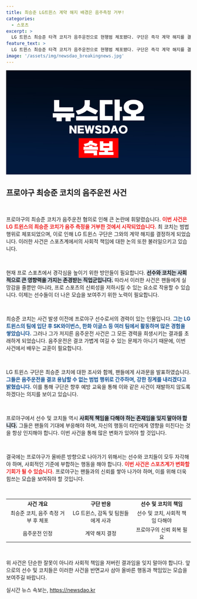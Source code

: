 ```yaml
---
title: 최승준 LG트윈스 계약 해지 배경은 음주측정 거부!
categories:
  - 스포츠
excerpt: >
  LG 트윈스 최승준 타격 코치가 음주운전으로 현행범 체포됐다. 구단은 즉각 계약 해지를 결정하며 팬들에게 사과의 메시지를 전했다. 음주운전은 결코 용납될 수 없는 행위라는 강한 입장도 드러냈다.
feature_text: >
  LG 트윈스 최승준 타격 코치가 음주운전으로 현행범 체포됐다. 구단은 즉각 계약 해지를 결정하며 팬들에게 사과의 메시지를 전했다. 음주운전은 결코 용납될 수 없는 행위라는 강한 입장도 드러냈다.
image: '/assets/img/newsdao_breakingnews.jpg'
---
```


<p><img src="/assets/img/newsdao_breakingnews.jpg" alt="firstkoreanews 속보" /></p>

<h2 data-ke-size="size26">프로야구 최승준 코치의 음주운전 사건</h2>

<p data-ke-size="size16">&nbsp;</p>

<p>프로야구의 최승준 코치가 음주운전 혐의로 인해 큰 논란에 휘말렸습니다. <b><span style="color: #ee2323;">이번 사건은 LG 트윈스의 최승준 코치가 음주 측정을 거부한 것에서 시작되었습니다.</span></b> 최 코치는 범법 행위로 체포되었으며, 이로 인해 LG 트윈스 구단은 그와의 계약 해지를 결정하게 되었습니다. 이러한 사건은 스포츠계에서의 사회적 책임에 대한 논의 또한 불러일으키고 있습니다.</p>

<p data-ke-size="size16">&nbsp;</p>

<p>현재 프로 스포츠에서 경각심을 높이기 위한 방안들이 필요합니다. <b><span style="background-color: #21538527;">선수와 코치는 사회적으로 큰 영향력을 가지는 존경받는 직업군입니다.</span></b> 따라서 이러한 사건은 팬들에게 실망감을 줄뿐만 아니라, 프로 스포츠의 신뢰성을 저하시킬 수 있는 요소로 작용할 수 있습니다. 이제는 선수들이 더 나은 모습을 보여주기 위한 노력이 필요합니다.</p>

<p data-ke-size="size16">&nbsp;</p>

<p>최승준 코치는 사건 발생 이전에 프로야구 선수로서의 경력이 있는 인물입니다. <b><span style="color: #1a5490;">그는 LG 트윈스의 팀에 입단 후 SK와이번스, 한화 이글스 등 여러 팀에서 활동하며 많은 경험을 쌓았습니다.</span></b> 그러나 그가 저지른 음주운전 사건은 그 모든 경력을 희생시키는 결과를 초래하게 되었습니다. 음주운전은 결코 가볍게 여길 수 있는 문제가 아니기 때문에, 이번 사건에서 배우는 교훈이 필요합니다.</p>

<p data-ke-size="size16">&nbsp;</p>

<p>LG 트윈스 구단은 최승준 코치에 대한 조사와 함께, 팬들에게 사과문을 발표하였습니다. <b><span style="color: #1a5490;">그들은 음주운전을 결코 용납할 수 없는 범법 행위로 간주하며, 강한 징계를 내리겠다고 밝혔습니다.</span></b> 이를 통해 구단은 향후 예방 교육을 통해 이와 같은 사건이 재발하지 않도록 하겠다는 의지를 보이고 있습니다.</p>

<p data-ke-size="size16">&nbsp;</p>

<p>프로야구에서 선수 및 코치들 역시 <b><span style="background-color: #21538527;">사회적 책임을 다해야 하는 존재임을 잊지 말아야 합니다.</span></b> 그들은 팬들의 기대에 부응해야 하며, 자신의 행동이 타인에게 영향을 미친다는 것을 항상 인지해야 합니다. 이번 사건을 통해 많은 변화가 있어야 할 것입니다.</p>

<p data-ke-size="size16">&nbsp;</p>

<p>결국에는 프로야구가 올바른 방향으로 나아가기 위해서는 선수와 코치들이 모두 자각해야 하며, 사회적인 기준에 부합하는 행동을 해야 합니다. <b><span style="color: #ee2323;">이번 사건은 스포츠계가 변화할 기회가 될 수 있습니다.</span></b> 프로야구는 팬들과의 신뢰를 쌓아 나가야 하며, 이를 위해 더욱 힘쓰는 모습을 보여줘야 할 것입니다.</p>

<p data-ke-size="size16">&nbsp;</p>

<table style="width: 100%; border-collapse: collapse;">
  <tr>
    <td style="text-align: center; height: 17px;"><b>사건 개요</b></td>
    <td style="text-align: center; height: 17px;"><b>구단 반응</b></td>
    <td style="text-align: center; height: 17px;"><b>선수 및 코치의 책임</b></td>
  </tr>
  <tr>
    <td style="text-align: center; height: 17px;">최승준 코치, 음주 측정 거부 후 체포</td>
    <td style="text-align: center; height: 17px;">LG 트윈스, 감독 및 팀원들에게 사과</td>
    <td style="text-align: center; height: 17px;">선수 및 코치, 사회적 책임 다해야</td>
  </tr>
  <tr>
    <td style="text-align: center; height: 17px;">음주운전 인정</td>
    <td style="text-align: center; height: 17px;">계약 해지 결정</td>
    <td style="text-align: center; height: 17px;">프로야구의 신뢰 회복 필요</td>
  </tr>
</table>

<p data-ke-size="size16">&nbsp;</p>

<p>위 사건은 단순한 잘못이 아니라 사회적 책임을 저버린 결과임을 잊지 말아야 합니다. 앞으로의 선수 및 코치들은 이러한 사건을 반면교사 삼아 올바른 행동과 책임있는 모습을 보여주길 바랍니다.</p>
실시간 뉴스 속보는, <a href="https://newsdao.kr" rel="dofollow">https://newsdao.kr</a>


